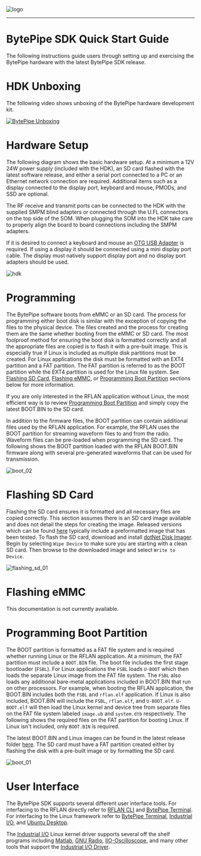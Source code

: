 ![logo](../BytePipe_Logo.png)

---

# BytePipe SDK Quick Start Guide

The following instructions guide users through setting up and exercising the BytePipe hardware with the latest BytePipe SDK release.

# HDK Unboxing

The following video shows unboxing of the BytePipe hardware development kit.

[![BytePipe Unboxing](docs/../../unboxing_01.png)](https://youtu.be/jkKvJihfD4M)

# Hardware Setup

The following diagram shows the basic hardware setup.  At a minimum a 12V 24W power supply (included with the HDK), an SD card flashed with the latest software release, and either a serial port connected to a PC or an Ethernet network connection are required.  Additional items such as a display connected to the display port, keyboard and mouse, PMODs, and SSD are optional.

The RF receive and transmit ports can be connected to the HDK with the supplied SMPM blind adapters or connected through the U.FL connectors on the top side of the SOM.  When plugging the SOM into the HDK take care to properly align the board to board connections including the SMPM adapters.

If it is desired to connect a keyboard and mouse an [OTG USB Adapter](https://www.amazon.com/UGREEN-Adapter-Samsung-Controller-Smartphone/dp/B00LN3LQKQ/ref=sr_1_5?dchild=1&keywords=usb+otg+adapter&qid=1624389445&sr=8-5) is required.  If using a display it should be connected using a mini display port cable. The display must natively support display port and no display port adapters should be used.

![hdk](../../hardware/hdk/Overview/overview.png)


# Programming

The BytePipe software boots from eMMC or an SD card.  The process for programming either boot disk is similar with the exception of copying the files to the physical device.  The files created and the process for creating them are the same whether booting from the eMMC or SD card.  The most foolproof method for ensuring the boot disk is formatted correctly and all the appropriate files are copied is to flash it with a pre-built image.  This is especially true if Linux is included as multiple disk partitions must be created.  For Linux applications the disk must be formatted with an EXT4 partition and a FAT partition.  The FAT partition is referred to as the BOOT partition while the EXT4 partition is used for the Linux file system.  See [Flashing SD Card](#flashing-sd-card), [Flashing eMMC](#flashing-emmc), or [Programming Boot Partition](#programming-boot-partition) sections below for more information.

If you are only interested in the RFLAN application without Linux, the most efficient way is to review [Programming Boot Partition](#programming-boot-partition) and simply copy the latest BOOT.BIN to the SD card.

In addition to the firmware files, the BOOT partition can contain additional files used by the RFLAN application.  For example, the RFLAN uses the BOOT partition for streaming waveform files to and from the radio.  Waveform files can be pre-loaded when programming the SD card.  The following shows the BOOT partition loaded with the RFLAN BOOT.BIN firmware along with several pre-generated waveforms that can be used for transmission.  

![boot_02](boot_02.png)

# Flashing SD Card

Flashing the SD card ensures it is formatted and all necessary files are copied correctly.  This section assumes there is an SD card image available and does not detail the steps for creating the image.  Released versions which can be found [here](https://github.com/NextGenRF-Design-Inc/bytepipe_sdk/releases) typically include a preformatted image that has been tested.  To flash the SD card, download and install [dotNet Disk Imager](https://sourceforge.net/projects/dotnetdiskimager/).  Begin by selecting `Wipe Device` to make sure you are starting with a clean SD card.  Then browse to the downloaded image and select `Write to Device`.  

![flashing_sd_01](flashing_sd_01.png)

# Flashing eMMC

This documentation is not currently available.

# Programming Boot Partition

The BOOT partition is formatted as a FAT file system and is required whether running Linux or the RFLAN application.  At a minimum, the FAT partition must include a `BOOT.BIN` file.  The boot file includes the first stage bootloader (`FSBL`).  For Linux applications the `FSBL` loads `U-BOOT` which then loads the separate Linux image from the FAT file system.  The `FSBL` also loads any additional bare-metal applications included in BOOT.BIN that run on other processors.  For example, when booting the RFLAN application, the BOOT.BIN includes both the `FSBL` and `rflan.elf` application.  If Linux is also included, BOOT.BIN will include the `FSBL`, `rflan.elf`, and `U-BOOT.elf`.  `U-BOOT.elf` will then load the Linux kernel and device tree from separate files on the FAT file system labeled `image.ub` and `system.dtb` respectively.  The following shows the required files on the FAT partition for booting Linux.  If Linux isn't included, only `BOOT.BIN` is required. 

The latest BOOT.BIN and Linux images can be found in the latest release folder [here](https://github.com/NextGenRF-Design-Inc/bytepipe_sdk/releases).  The SD card must have a FAT partition created either by flashing the disk with a pre-built image or by formatting the SD card.  

![boot_01](boot_01.png)

# User Interface

The BytePipe SDK supports several different user interface tools.  For interfacing to the RFLAN directly refer to [RFLAN CLI](../RflanCli/RflanCli.md) and [BytePipe Terminal](../BytePipeTerminal/BytePipeTerminal.md).  For interfacing to the Linux framework refer to [BytePipe Terminal](../BytePipeTerminal/BytePipeTerminal.md), [Industrial I/O](../IIO/IIO.md), and [Ubuntu Desktop](../Ubuntu/Ubuntu.md).

The [Industrial I/O](../IIO/IIO.md) Linux kernel driver supports several off the shelf programs including [Matlab](../Matlab/Matlab.md), [GNU Radio](../GnuRadio/GnuRadio.md), [IIO-Oscilloscope](../IIO-Oscilloscope/IIO-Oscilloscope.md), and many other tools that support the [Industrial I/O Driver](https://www.kernel.org/doc/html/v5.0/driver-api/iio/index.html).





